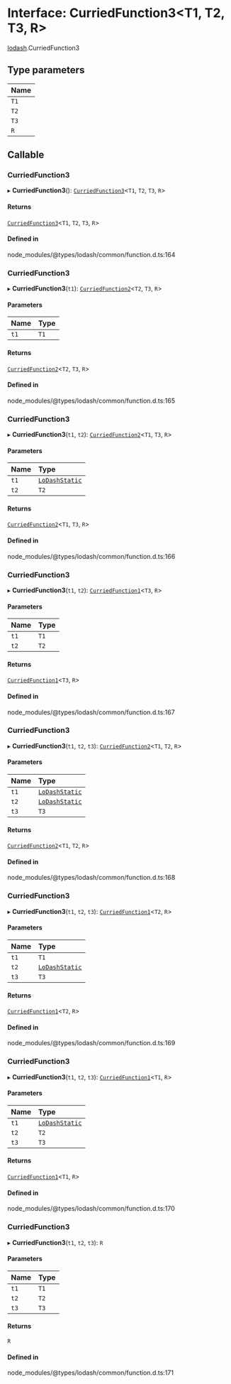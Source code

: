 # Interface: CurriedFunction3<T1, T2, T3, R\>

[lodash](../modules/lodash.md).CurriedFunction3

## Type parameters

| Name |
| :--- |
| `T1` |
| `T2` |
| `T3` |
| `R`  |

## Callable

### CurriedFunction3

▸ **CurriedFunction3**(): [`CurriedFunction3`](lodash.CurriedFunction3.md)<`T1`, `T2`, `T3`, `R`\>

#### Returns

[`CurriedFunction3`](lodash.CurriedFunction3.md)<`T1`, `T2`, `T3`, `R`\>

#### Defined in

node_modules/@types/lodash/common/function.d.ts:164

### CurriedFunction3

▸ **CurriedFunction3**(`t1`): [`CurriedFunction2`](lodash.CurriedFunction2.md)<`T2`, `T3`, `R`\>

#### Parameters

| Name | Type |
| :--- | :--- |
| `t1` | `T1` |

#### Returns

[`CurriedFunction2`](lodash.CurriedFunction2.md)<`T2`, `T3`, `R`\>

#### Defined in

node_modules/@types/lodash/common/function.d.ts:165

### CurriedFunction3

▸ **CurriedFunction3**(`t1`, `t2`): [`CurriedFunction2`](lodash.CurriedFunction2.md)<`T1`, `T3`,
`R`\>

#### Parameters

| Name | Type                                     |
| :--- | :--------------------------------------- |
| `t1` | [`LoDashStatic`](lodash.LoDashStatic.md) |
| `t2` | `T2`                                     |

#### Returns

[`CurriedFunction2`](lodash.CurriedFunction2.md)<`T1`, `T3`, `R`\>

#### Defined in

node_modules/@types/lodash/common/function.d.ts:166

### CurriedFunction3

▸ **CurriedFunction3**(`t1`, `t2`): [`CurriedFunction1`](lodash.CurriedFunction1.md)<`T3`, `R`\>

#### Parameters

| Name | Type |
| :--- | :--- |
| `t1` | `T1` |
| `t2` | `T2` |

#### Returns

[`CurriedFunction1`](lodash.CurriedFunction1.md)<`T3`, `R`\>

#### Defined in

node_modules/@types/lodash/common/function.d.ts:167

### CurriedFunction3

▸ **CurriedFunction3**(`t1`, `t2`, `t3`): [`CurriedFunction2`](lodash.CurriedFunction2.md)<`T1`,
`T2`, `R`\>

#### Parameters

| Name | Type                                     |
| :--- | :--------------------------------------- |
| `t1` | [`LoDashStatic`](lodash.LoDashStatic.md) |
| `t2` | [`LoDashStatic`](lodash.LoDashStatic.md) |
| `t3` | `T3`                                     |

#### Returns

[`CurriedFunction2`](lodash.CurriedFunction2.md)<`T1`, `T2`, `R`\>

#### Defined in

node_modules/@types/lodash/common/function.d.ts:168

### CurriedFunction3

▸ **CurriedFunction3**(`t1`, `t2`, `t3`): [`CurriedFunction1`](lodash.CurriedFunction1.md)<`T2`,
`R`\>

#### Parameters

| Name | Type                                     |
| :--- | :--------------------------------------- |
| `t1` | `T1`                                     |
| `t2` | [`LoDashStatic`](lodash.LoDashStatic.md) |
| `t3` | `T3`                                     |

#### Returns

[`CurriedFunction1`](lodash.CurriedFunction1.md)<`T2`, `R`\>

#### Defined in

node_modules/@types/lodash/common/function.d.ts:169

### CurriedFunction3

▸ **CurriedFunction3**(`t1`, `t2`, `t3`): [`CurriedFunction1`](lodash.CurriedFunction1.md)<`T1`,
`R`\>

#### Parameters

| Name | Type                                     |
| :--- | :--------------------------------------- |
| `t1` | [`LoDashStatic`](lodash.LoDashStatic.md) |
| `t2` | `T2`                                     |
| `t3` | `T3`                                     |

#### Returns

[`CurriedFunction1`](lodash.CurriedFunction1.md)<`T1`, `R`\>

#### Defined in

node_modules/@types/lodash/common/function.d.ts:170

### CurriedFunction3

▸ **CurriedFunction3**(`t1`, `t2`, `t3`): `R`

#### Parameters

| Name | Type |
| :--- | :--- |
| `t1` | `T1` |
| `t2` | `T2` |
| `t3` | `T3` |

#### Returns

`R`

#### Defined in

node_modules/@types/lodash/common/function.d.ts:171

